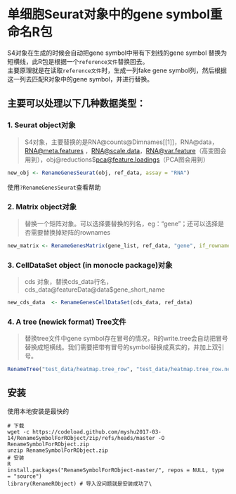 # 单细胞Seurat对象中的gene symbol重命名R包

S4对象在生成的时候会自动把gene symbol中带有下划线的gene symbol 替换为短横线，此R包是根据一个`reference文件`替换回去。   
主要原理就是在读取`reference文件`时，生成一列fake gene symbol列，然后根据这一列去匹配R对象中的gene symbol，并进行替换。


## 主要可以处理以下几种数据类型：
### 1. Seurat object对象
> S4对象，主要替换的是RNA@counts@Dimnames[[1]]，RNA@data，RNA@meta.features ，RNA@scale.data，RNA@var.feature（高变图会用到），obj@reductions$pca@feature.loadings（PCA图会用到）   

```R
new_obj <- RenameGenesSeurat(obj, ref_data, assay = "RNA")
```
使用`?RenameGenesSeurat`查看帮助
### 2. Matrix object对象
>替换一个矩阵对象。可以选择要替换的列名，eg：“gene”；还可以选择是否需要替换掉矩阵的rownames

```R
new_matrix <- RenameGenesMatrix(gene_list, ref_data, "gene", if_rownames=FALSE)
```

### 3. CellDataSet object (in monocle package)对象
> cds 对象，替换cds_data行名， cds_data@featureData@data$gene_short_name 

```R
new_cds_data  <- RenameGenesCellDataSet(cds_data, ref_data)
```
### 4. A tree (newick format) Tree文件
> 替换tree文件中gene symbol存在冒号的情况，R的write.tree会自动把冒号替换成短横线。我们需要把带有冒号的symbol替换成真实的，并加上双引号。

```R
RenameTree("test_data/heatmap.tree_row", "test_data/heatmap.tree_row.new", ref_data)
```
## 安装
使用本地安装是最快的
```xshell
# 下载
wget -c https://codeload.github.com/myshu2017-03-14/RenameSymbolForRObject/zip/refs/heads/master -O RenameSymbolForRObject.zip
unzip RenameSymbolForRObject.zip
# 安装
R
install.packages("RenameSymbolForRObject-master/", repos = NULL, type = "source")
library(RenameRObject) # 导入没问题就是安装成功了\
```
